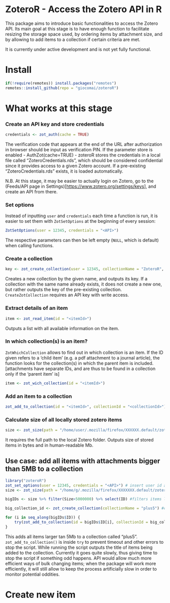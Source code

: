 
<!-- README.md is generated from README.Rmd. Please edit that file -->

# ZoteroR - Access the Zotero API in R

This package aims to introduce basic functionalities to access the
Zotero API. Its main goal at this stage is to have enough function to
facilitate resizing the storage space used, by ordering items by
attachment size, and by allowing to add items to a collection if certain
criteria are met.

It is currently under active development and is not yet fully
functional.

# Install

``` r
if(!require(remotes)) install.packages("remotes")
remotes::install_github(repo = "giocomai/zoteroR")
```

# What works at this stage

### Create an API key and store credentials

``` r
credentials <- zot_auth(cache = TRUE)
```

The verification code that appears at the end of the URL after
authorization in browser should be input as verification PIN. If the
parameter store is enabled - AuthZot(cache=TRUE) - zoteroR stores the
credentials in a local file called “ZoteroCredentials.rds”, which should
be considered confidential since it provides access to a given Zotero
account. If a pre-existing “ZoteroCredentials.rds” exists, it is loaded
automatically.

N.B. At this stage, it may be easier to actually login on Zotero, go to
the (Feeds/API page in
Settings)\[<https://www.zotero.org/settings/keys>\], and create an API
from there.

### Set options

Instead of inputting `user` and `credentials` each time a function is
run, it is easier to set them with `ZotSetOptions` at the beginning of
every session:

``` r
ZotSetOptions(user = 12345, credentials = "<API>")
```

The respective parameters can then be left empty (`NULL`, which is
default) when calling
functions.

### Create a collection

``` r
key <- zot_create_collection(user = 12345, collectionName = "ZoteroR", credentials = "<API>")
```

Creates a new collection by the given name, and outputs its key. If a
collection with the same name already exists, it does not create a new
one, but rather outputs the key of the pre-existing collection.
`CreateZotCollection` requires an API key with write access.

### Extract details of an item

``` r
item <- zot_read_item(id = "<itemId>")
```

Outputs a list with all available information on the item.

### In which collection(s) is an item?

`ZotWhichCollection` allows to find out in which collection is an item.
If the ID given refers to a ‘child item’ (e.g. a pdf attachment to a
journal article), the function looks for the collection(s) in which the
parent item is included. \[attachments have separate IDs, and are thus
to be found in a collection only if the ‘parent item’
is\]

``` r
item <- zot_wich_collection(id = "<itemId>")
```

### Add an item to a collection

``` r
zot_add_to_collection(id = "<itemId>", collectionId = "<collectionId>")
```

### Calculate size of all locally stored zotero items

``` r
size <- zot_size(path = "/home/user/.mozilla/firefox/XXXXXX.default/zotero/storage")
```

It requires the full path to the local Zotero folder. Outputs size of
stored items in bytes and in human-readable
Mb.

## Use case: add all items with attachments bigger than 5MB to a collection

``` r
library("zoteroR")
zot_set_options(user = 12345, credentials = "<API>") # insert user id and API credentials
size <- zot_size(path = "/home/g/.mozilla/firefox/XXXXXXX.default/zotero/storage") # full path to Zotero storage folder

bigIDs <- size %>% filter(Size>5000000) %>% select(ID) #filters items larger than 5MB

big_collection_id <- zot_create_collection(collectionName = "plus5") #creates collection "plus5", and if already existing simply outputs its key

for (i in seq_along(bigIDs$ID)) {
    try(zot_add_to_collection(id = bigIDs$ID[i], collectionId = big_collection_id))
}
```

This adds all items larger tan 5Mb to a collection called “plus5”.
`zot_add_to_collection()` is inside `try` to prevent timeout and other
errors to stop the script. While running the script outputs the title of
items being added to the collection. Currently it goes quite slowly,
thus giving time to stop the script if something odd happens. API would
allow much more efficient ways of bulk changing items; when the package
will work more efficiently, it will still allow to keep the process
artificially slow in order to monitor potential oddities.

# Create new item
